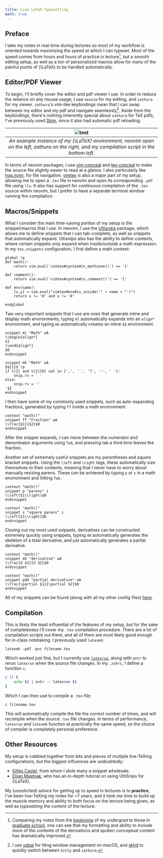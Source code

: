 ```yaml
---
title: Live LaTeX Typesetting
math: true
---
```

## Preface
I take my notes in real-time during lectures so most of my workflow is oriented towards maximizing the speed at which I can typeset. Most of the speed comes from hours and hours of practice in lecture[^1], but a smooth editing setup, as well as a ton of personalized macros allow for many of the painful points of \(\LaTeX\) to be handled automatically.

## Editor/PDF Viewer
To begin, I'll briefly cover the editor and pdf viewer I use. In order to reduce the reliance on any mouse usage, I use `neovim` for my editing, and `zathura` for my viewer. `zathura`'s vim-like keybindings mean that I can swap between my editor and my pdf and navigate seamlessly[^2]. Aside from the keybindings, there's nothing inherently special about `zathura` for TeX pdfs, I've previously used [Skim](https://skim-app.sourceforge.io/), since it also had automatic pdf reloading. 

| ![test](../img/latex_overview.png) | 
|:--:| 
| *An example instance of my \(\LaTeX\) environment, neovim open on the left, zathura on the right, and my compilation script in the bottom left.* |


In terms of neovim packages, I use [vim-conceal](https://github.com/khzaw/vim-conceal) and [tex-conceal](https://github.com/KeitaNakamura/tex-conceal.vim) to make the source file slightly easier to read at a glance. I also particularly like [hop.nvim](https://github.com/hadronized/hop.nvim), for file navigation. [vimtex](https://github.com/lervag/vimtex) is also a major part of my setup, allowing me to open a `.tex` file in neovim and open its corresponding `.pdf` file using `\lv`. It also has support for continuous compilation of the `.tex` source within neovim, but I prefer to have a separate terminal window running the compilation.
## Macros/Snippets
What I consider the main time-saving portion of my setup is the snippet/macros that I use. In neovim, I use the [Ultisnips](https://github.com/SirVer/ultisnips) package, which allows me to define snippets that I can tab-complete, as well as snippets that automatically expand. Ultisnips also has the ability to define contexts, where certain snippets only expand when inside/outside a math expression. In my `tex.snippets` configuration, I first define a math context:
```Vim Snippet
global !p
def math():
    return vim.eval('vimtex#syntax#in_mathzone()') == '1'

def comment(): 
    return vim.eval('vimtex#syntax#in_comment()') == '1'

def env(name):
    [x,y] = vim.eval("vimtex#env#is_inside('" + name + "')") 
    return x != '0' and x != '0'

endglobal

```
Two very important snippets that I use are ones that generate inline and display math environments, typing `ml` automatically expands into an `align*` environment, and typing `mk` automatically creates an inline `$$` environment. 
```Vim Snippet
snippet ml "Math" wA
\\begin{align*}
$1
\\end{align*}
$0
endsnippet

snippet mk "Math" wA
$${1}$`!p
if t[2] and t[2][0] not in [',', '.', '?', '-', ' ']:
    snip.rv = ' '
else:
    snip.rv = ''
`$2
endsnippet
```
I then have some of my commonly used snippets, such as auto-expanding fractions, generated by typing `ff` inside a math environment:
```Vim Snippet
context "math()"
snippet ff "Fraction" wA
\\frac{$1}{$2}$0
endsnippet
```
After the snippet expands, I can move between the numerator and denominator arguments using `Tab`, and pressing tab a third time leaves the fraction.

Another set of extremely useful snippets are my parentheses and square bracket snippets. Using the `\left` and `\right` tags, these automatically size themselves to their contents, meaning that I never have to worry about manually resizing parens. These can be achieved by typing `p` or `s` in a math environment and hitting `Tab`.
```Vim Snippet
context "math()"
snippet p "parens" i
\\left($1\\right)$0
endsnippet

context "math()"
snippet s "square parens" i
\\left[$1\\right]$0
endsnippet
```

Closing out my most used snippets, derivatives can be constructed extremely quickly using snippets, typing `dd` automatically generates the skeleton of a total derivative, and `pdd` automatically generates a partial derivative.

```Vim Snippet
context "math()"
snippet dd "derivative" wA
\\frac{d $1}{d $2}$0
endsnippet

context "math()"
snippet pdd "partial derivative" wA
\\frac{\partial $1}{\partial $2}$0
endsnippet
```

All of my snippets can be found (along with all my other config files) [here](https://github.com/hershkumar/dots/blob/master/.config/nvim/UltiSnips/tex.snippets).


## Compilation
This is likely the least influential of the features of my setup, but for the sake of completeness I'll cover my `.tex` compilation procedure. There are a lot of compilation scripts out there, and all of them are most likely good enough for in-class notetaking. I previously used `latexmk`:
```
latexmk -pdf -pvc filename.tex
```
Which worked just fine, but I currently use [`latexrun`](https://github.com/aclements/latexrun), along with `entr` to rerun `latexrun` when the source file changes. In my `.zshrc`, I define a function `c`:
```zsh
c () {
	echo $1 | entr -c latexrun $1
}
```
Which I can then use to compile a `.tex` file:
```
c filename.tex
```
This will automatically compile the file the correct number of times, and will recompile when the source `.tex` file changes. In terms of performance, `latexrun` and `latexmk` function at practically the same speed, so the choice of compiler is completely personal preference.

## Other Resources
My setup is cobbled together from bits and pieces of multiple live-TeXing configurations, but the biggest influences are undoubtedly:
- [Gilles Castel](https://castel.dev/post/lecture-notes-1/), from whom I stole many a snippet wholesale.
- [Elijan Mastnak](https://ejmastnak.com/tutorials/vim-latex/ultisnips/), who has an in-depth tutorial on using UltiSnips for \(\LaTeX\).

My (unsolicited) advice for getting up to speed in lectures is to **practice**, I've been live-TeXing my notes for ~7 years, and it took me time to build up the muscle memory and ability to both focus on the lecture being given, as well as typesetting the content of the lecture.


[^1]: Comparing my notes from the [beginning](/notes/phys273.pdf) of my undergrad to those in [graduate school](/notes/phys611.pdf), one can see that my formatting and ability to include more of the contents of the derivations and spoken conceptual content has dramatically improved. 
[^2]: I use [yabai](https://github.com/koekeishiya/yabai) for tiling window management on macOS, and [skhd](https://github.com/koekeishiya/skhd) to quickly switch between `kitty` and `zathura`.

